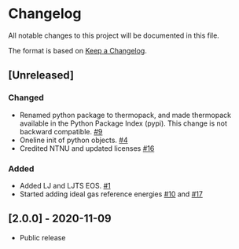 # Changelog
All notable changes to this project will be documented in this file.

The format is based on [Keep a Changelog](https://keepachangelog.com/en/1.0.0/).

## [Unreleased]
### Changed
- Renamed python package to thermopack, and made thermopack available in the Python Package Index (pypi). This change is not backward compatible. [#9](https://github.com/thermotools/thermopack/pull/9/)
- Oneline init of python objects. [#4](https://github.com/thermotools/thermopack/pull/4/)
- Credited NTNU and updated licenses [#16](https://github.com/thermotools/thermopack/pull/16/)
### Added
- Added LJ and LJTS EOS. [#1](https://github.com/thermotools/thermopack/pull/1/)
- Started adding ideal gas reference energies [#10](https://github.com/thermotools/thermopack/pull/10/) and [#17](https://github.com/thermotools/thermopack/pull/17/)

## [2.0.0] - 2020-11-09
- Public release
